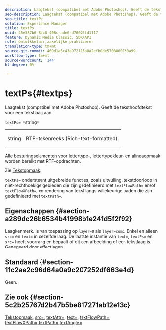 ```yaml
---
description: Laagtekst (compatibel met Adobe Photoshop). Geeft de teksthoofdtekst voor een tekstlaag aan.
seo-description: Laagtekst (compatibel met Adobe Photoshop). Geeft de teksthoofdtekst voor een tekstlaag aan.
seo-title: textPs
solution: Experience Manager
title: textPs
uuid: 45e587b6-8dc8-408c-ade6-d70025fd1117
feature: Dynamic Media Classic, SDK/API
role: Ontwikkelaar,zakelijke praktiserer
translation-type: tm+mt
source-git-commit: 469d1a5c43a972116a8a2efb0de5708800130a99
workflow-type: tm+mt
source-wordcount: '144'
ht-degree: 0%

---
```



# textPs{#textps}

Laagtekst (compatibel met Adobe Photoshop). Geeft de teksthoofdtekst voor een tekstlaag aan.

`textPs= *`string`*`

<table id="simpletable_4E2D08FD4EEC4EDC9EFE9F6F2E22DB0C"> 
 <tr class="strow"> 
  <td class="stentry"> <p><span class="codeph"><span class="varname"> string</span> </span> </p> </td> 
  <td class="stentry"> <p>RTF-tekenreeks (Rich-text-formatted). </p></td> 
 </tr> 
</table>

Alle besturingselementen voor lettertype-, lettertypekleur- en alineaopmaak worden bereikt met RTF-opdrachten.

Zie [Tekstopmaak](../../../../../is-api/http-ref/image-serving-api-ref/c-http-protocol-reference/c-text-formatting/c-text-formatting.md#concept-0d3136db7f6f49668274541cd4b6364c).

`textPs=` ondersteunt uitgebreide functies, zoals uitvulling, tekstdoorloop in niet-rechthoekige gebieden die zijn gedefinieerd met  `textFlowPath=` en/of  `textFlowXPath=`, en rendering van tekst langs willekeurige paden die zijn gedefinieerd met  `textPath=`.

## Eigenschappen {#section-a289dc26b6534b41998b1e241d5f2f92}

Laagkenmerk. Is van toepassing op `layer=0` als `layer=comp`. Enkel en alleen `src=` en `text=` in dezelfde laag. De laatste instantie van `text=`, `textPs=` en `src=` heeft voorrang en bepaalt of dit een afbeelding of een tekstlaag is. Genegeerd door effectlagen.

## Standaard {#section-11c2ae2c96d64a0a9c207252df663e4d}

Geen.

## Zie ook {#section-5c2b25767d2b47b5be817271ab12e13c}

[Tekstopmaak](../../../../../is-api/http-ref/image-serving-api-ref/c-http-protocol-reference/c-text-formatting/c-text-formatting.md#concept-0d3136db7f6f49668274541cd4b6364c),  [src=](../../../../../is-api/http-ref/image-serving-api-ref/c-http-protocol-reference/c-command-reference/r-src.md#reference-f6506637778c4c69bf106a7924a91ab1),  [textAttr=](../../../../../is-api/http-ref/image-serving-api-ref/c-http-protocol-reference/c-command-reference/r-textattr.md#reference-ff00484fa3244286abeff34911f7ec0d),  [text=](../../../../../is-api/http-ref/image-serving-api-ref/c-http-protocol-reference/c-command-reference/r-text.md#reference-84634052e48548539a1ef63cbe41f22f),  [textFlowPath=](../../../../../is-api/http-ref/image-serving-api-ref/c-http-protocol-reference/c-command-reference/r-textflowpath.md#reference-0b8d9493d71342f0b6a64a6d221584ef),  [ ](../../../../../is-api/http-ref/image-serving-api-ref/c-http-protocol-reference/c-command-reference/r-textflowxpath.md#reference-c55d4e41a28f40aca6a24ca218c28542)  [ ](../../../../../is-api/http-ref/image-serving-api-ref/c-http-protocol-reference/c-command-reference/r-textpath.md#reference-b09cc0902dff4725bdb54d5da4076ccd)  [textFlowXPath=,textPath=,textAngle=](../../../../../is-api/http-ref/image-serving-api-ref/c-http-protocol-reference/c-command-reference/r-textangle.md#reference-447f624c0e764d0cb5c75846d1b44d15)
